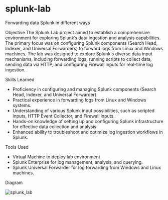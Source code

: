 # splunk-lab
Forwarding data Splunk in different ways

Objective
The Splunk Lab project aimed to establish a comprehensive environment for exploring Splunk’s data ingestion and analysis capabilities. The primary focus was on configuring Splunk components (Search Head, Indexer, and Universal Forwarders) to forward logs from Linux and Windows machines. The lab was designed to explore Splunk's diverse data input mechanisms, including forwarding logs, running scripts to collect data, sending data via HTTP, and configuring Firewall inputs for real-time log ingestion.

Skills Learned

- Proficiency in configuring and managing Splunk components (Search Head, Indexer, and Universal Forwarder).
- Practical experience in forwarding logs from Linux and Windows systems.
- Understanding of various Splunk input possibilities, such as scripted inputs, HTTP Event Collector, and Firewall inputs.
- Hands-on knowledge of setting up and configuring Splunk infrastructure for effective data collection and analysis.
- Enhanced ability to troubleshoot and optimize log ingestion workflows in Splunk.

Tools Used

- Virtual Machine to deploy lab environment
- Splunk Enterprise for log management, analysis, and querying.
- Splunk Universal Forwarder for log forwarding from Windows and Linux machines.

Diagram

![splunk_lab](https://github.com/user-attachments/assets/4bf810ee-4084-46cb-ba3c-5ab691d2c59a)
